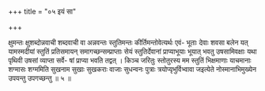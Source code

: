+++
title = "०५ इयं सा"

+++

क्षुमन्तः क्षुशब्दोन्नवाची शब्दवाची वा अन्नवन्तः स्तुतिमन्तः कीर्तिमन्तोवेत्यर्थः एवं- भूताः देवाः शवसा बलेन यत् यामस्मदीयां स्तुतिं प्रतिसमायन् समागच्छन्सम्प्राप्ताः सेयं स्तुतिर्देवानां प्राप्याभूयाः भूयात् भवतु उषसामिवक्षाः यथा पृथिवी उषसां व्याप्ता सर्वे- षां प्राप्या भवति तद्वत् । किञ्च जरितुः स्तोतुरस्य मम स्तुतिं भिक्षमाणाः याचमानाः शग्मासः शग्ममिति सुखनाम सुखाः सुखकराः वाजाः सुधन्वनः पुत्राः त्रयोप्यृभुर्विभ्वावा जइत्येते नोस्मानाभिमुख्येन उपयन्तु उपगच्छन्तु ॥ ५ ॥